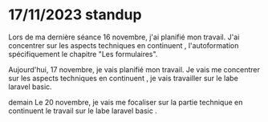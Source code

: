# 17/11/2023 standup 
Lors de ma dernière séance 16 novembre,  j'ai planifié mon travail. J'ai concentrer sur les aspects techniques en continuent , l'autoformation spécifiquement le chapitre "Les formulaires". <br>

Aujourd'hui, 17 novembre, je vais planifié mon travail. Je vais me concentrer sur les aspects techniques en continuent , je vais travailler sur le labe laravel basic.<br>

demain Le  20 novembre, je vais me focaliser sur la partie technique en continuent le travail sur le  labe laravel basic .